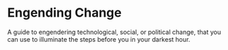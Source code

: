 Engending Change
================

A guide to engendering technological, social, or political
change, that you can use to illuminate the steps before you in
your darkest hour.
